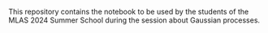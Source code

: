 This repository contains the notebook to be used by the students of the MLAS 2024 Summer School during the session about Gaussian processes.
